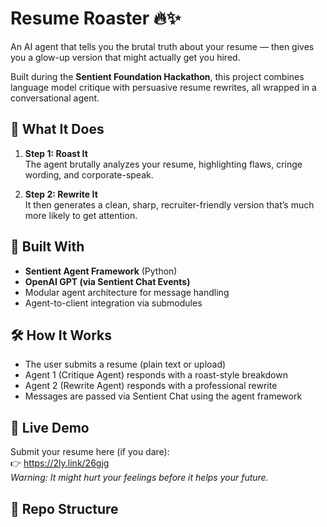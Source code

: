 # Resume Roaster 🔥✨

An AI agent that tells you the brutal truth about your resume — then gives you a glow-up version that might actually get you hired.

Built during the **Sentient Foundation Hackathon**, this project combines language model critique with persuasive resume rewrites, all wrapped in a conversational agent.

## 🎯 What It Does

1. **Step 1: Roast It**  
   The agent brutally analyzes your resume, highlighting flaws, cringe wording, and corporate-speak.

2. **Step 2: Rewrite It**  
   It then generates a clean, sharp, recruiter-friendly version that’s much more likely to get attention.

## 🤖 Built With
- **Sentient Agent Framework** (Python)
- **OpenAI GPT (via Sentient Chat Events)**
- Modular agent architecture for message handling
- Agent-to-client integration via submodules

## 🛠️ How It Works
- The user submits a resume (plain text or upload)
- Agent 1 (Critique Agent) responds with a roast-style breakdown
- Agent 2 (Rewrite Agent) responds with a professional rewrite
- Messages are passed via Sentient Chat using the agent framework

## 🚀 Live Demo
Submit your resume here (if you dare):  
👉 https://2ly.link/26gjg  
*Warning: It might hurt your feelings before it helps your future.*

## 📂 Repo Structure

